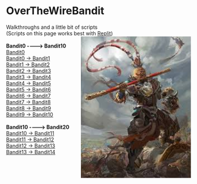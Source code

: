 # OverTheWireBandit
Walkthroughs and a little bit of scripts
<br>
(Scripts on this page works best with [Replit](https://replit.com/~))
<img align = "right" src = "https://github.com/R0T1N00M/OverTheWireBandit/blob/main/mokey%20stuff.jpg" width=300>
<br>
<br>
**Bandit0 ----> Bandit10**
<br>
[Bandit0](https://github.com/R0T1N00M/OverTheWireBandit/blob/main/Bandit0%20challenge.md)
<br>
[Bandit0 -> Bandit1](https://github.com/R0T1N00M/OverTheWireBandit/blob/main/Bandit1%20challenge.md)
<br>
[Bandit1 -> Bandit2](https://github.com/R0T1N00M/OverTheWireBandit/blob/main/Bandit2%20challenge.md)
<br>
[Bandit2 -> Bandit3](https://github.com/R0T1N00M/OverTheWireBandit/blob/main/Bandit3%20challenge.md)
<br>
[Bandit3 -> Bandit4](https://github.com/R0T1N00M/OverTheWireBandit/blob/main/Bandit4%20challenge.md)
<br>
[Bandit4 -> Bandit5](https://github.com/R0T1N00M/OverTheWireBandit/blob/main/Bandit5%20challenge.md)
<br>
[Bandit5 -> Bandit6](https://github.com/R0T1N00M/OverTheWireBandit/blob/main/Bandit6%20challenge.md)
<br>
[Bandit6 -> Bandit7](https://github.com/R0T1N00M/OverTheWireBandit/blob/main/Bandit7%20challenge.md)
<br>
[Bandit7 -> Bandit8](https://github.com/R0T1N00M/OverTheWireBandit/blob/main/Bandit8%20challenge.md)
<br>
[Bandit8 -> Bandit9](https://github.com/R0T1N00M/OverTheWireBandit/blob/main/Bandit9%20challenge.md)
<br>
[Bandit9 -> Bandit10](https://github.com/R0T1N00M/OverTheWireBandit/blob/main/Bandit10%20challenge.md)
<br>
<br>
**Bandit10 ----> Bandit20**
<br>
[Bandit10 -> Bandit11](https://github.com/R0T1N00M/OverTheWireBandit/blob/main/Bandit11%20challenge.md)
<br>
[Bandit11 -> Bandit12](https://github.com/R0T1N00M/OverTheWireBandit/blob/main/Bandit12%20challenge.md)
<br>
[Bandit12 -> Bandit13](https://github.com/R0T1N00M/OverTheWireBandit/blob/main/Bandit13%20challenge.md)
<br>
[Bandit13 -> Bandit14]()
